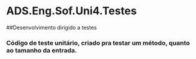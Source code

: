 # ADS.Eng.Sof.Uni4.Testes
##Desenvolvimento dirigido a testes
### Código de teste unitário, criado pra testar um método, quanto ao tamanho da entrada.
